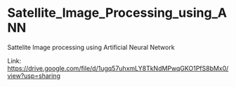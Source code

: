 # Satellite_Image_Processing_using_ANN
Sattelite Image processing using Artificial Neural Network

Link: https://drive.google.com/file/d/1ugq57uhxmLY8TkNdMPwqGKO1PfS8bMx0/view?usp=sharing
